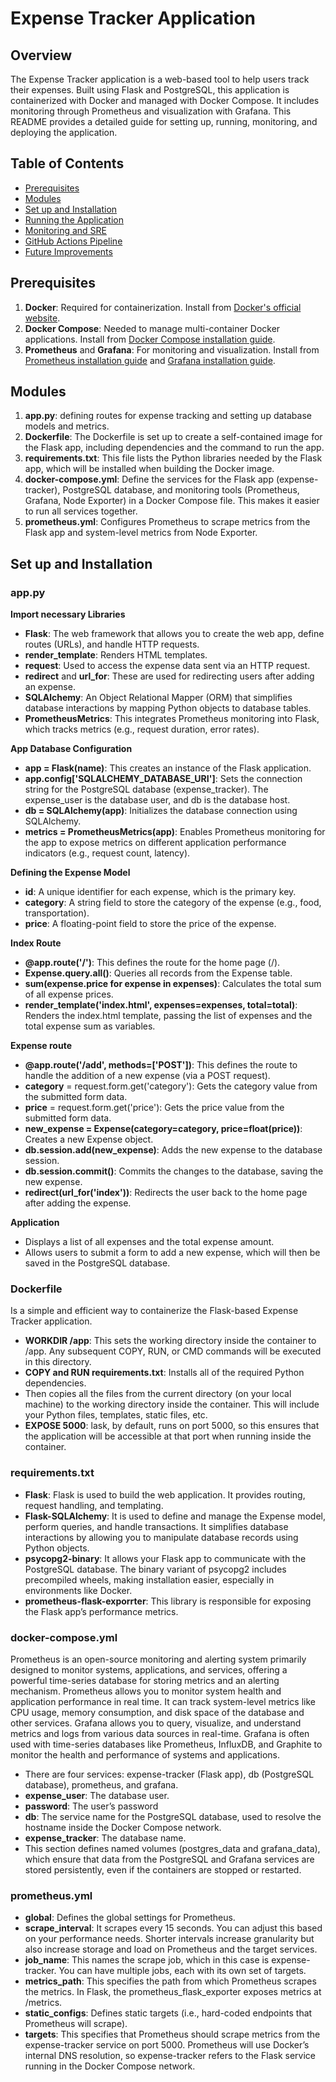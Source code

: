 # Expense Tracker Application

## Overview

The Expense Tracker application is a web-based tool to help users track their expenses. Built using Flask and PostgreSQL, this application is containerized with Docker and managed with Docker Compose. It includes monitoring through Prometheus and visualization with Grafana. This README provides a detailed guide for setting up, running, monitoring, and deploying the application.

## Table of Contents

- [Prerequisites](#prerequisites)
- [Modules](#Modules)
- [Set up and Installation](#Set-up-and-Installation)
- [Running the Application](#running-the-application)
- [Monitoring and SRE](#monitoring-and-sre)
- [GitHub Actions Pipeline](#github-actions-pipeline)
- [Future Improvements](#future-improvements)

## Prerequisites

1. **Docker**: Required for containerization. Install from [Docker's official website](https://docs.docker.com/get-docker/).
2. **Docker Compose**: Needed to manage multi-container Docker applications. Install from [Docker Compose installation guide](https://docs.docker.com/compose/install/).
3. **Prometheus** and **Grafana**: For monitoring and visualization. Install from [Prometheus installation guide](https://prometheus.io/docs/prometheus/latest/installation/) and [Grafana installation guide](https://grafana.com/docs/grafana/latest/installation/).

## Modules
1. **app.py**: defining routes for expense tracking and setting up database models and metrics.
2. **Dockerfile**: The Dockerfile is set up to create a self-contained image for the Flask app, including dependencies and the command to run the app.
3. **requirements.txt**: This file lists the Python libraries needed by the Flask app, which will be installed when building the Docker image.
4. **docker-compose.yml**: Define the services for the Flask app (expense-tracker), PostgreSQL database, and monitoring tools (Prometheus, Grafana, Node Exporter) in a Docker Compose file. This makes it easier to run all services together.
5. **prometheus.yml**:  Configures Prometheus to scrape metrics from the Flask app and system-level metrics from Node Exporter.

## Set up and Installation

### app.py
**Import necessary Libraries**
- **Flask**: The web framework that allows you to create the web app, define routes (URLs), and handle HTTP requests.
- **render_template**: Renders HTML templates.
- **request**: Used to access the expense data sent via an HTTP request.
- **redirect** and **url_for**: These are used for redirecting users after adding an expense.
- **SQLAlchemy**: An Object Relational Mapper (ORM) that simplifies database interactions by mapping Python objects to database tables.
- **PrometheusMetrics**: This integrates Prometheus monitoring into Flask, which tracks metrics (e.g., request duration, error rates).

**App Database Configuration**
- **app = Flask(name)**: This creates an instance of the Flask application.
- **app.config['SQLALCHEMY_DATABASE_URI']**: Sets the connection string for the PostgreSQL database (expense_tracker). The expense_user is the database user, and db is the database host.
- **db = SQLAlchemy(app)**: Initializes the database connection using SQLAlchemy.
- **metrics = PrometheusMetrics(app)**: Enables Prometheus monitoring for the app to expose metrics on different application performance indicators (e.g., request count, latency).

**Defining the Expense Model**
- **id**: A unique identifier for each expense, which is the primary key.
- **category**: A string field to store the category of the expense (e.g., food, transportation).
- **price**: A floating-point field to store the price of the expense.

**Index Route**
- **@app.route('/')**: This defines the route for the home page (/).
- **Expense.query.all()**: Queries all records from the Expense table.
- **sum(expense.price for expense in expenses)**: Calculates the total sum of all expense prices.
- **render_template('index.html', expenses=expenses, total=total)**: Renders the index.html template, passing the list of expenses and the total expense sum as variables.

**Expense route**
- **@app.route('/add', methods=['POST'])**: This defines the route to handle the addition of a new expense (via a POST request).
- **category** = request.form.get('category'): Gets the category value from the submitted form data.
- **price** = request.form.get('price'): Gets the price value from the submitted form data.
- **new_expense = Expense(category=category, price=float(price))**: Creates a new Expense object.
- **db.session.add(new_expense)**: Adds the new expense to the database session.
- **db.session.commit()**: Commits the changes to the database, saving the new expense.
- **redirect(url_for('index'))**: Redirects the user back to the home page after adding the expense.

**Application**
- Displays a list of all expenses and the total expense amount.
- Allows users to submit a form to add a new expense, which will then be saved in the PostgreSQL database.

### Dockerfile
Is a simple and efficient way to containerize the Flask-based Expense Tracker application.
- **WORKDIR /app**: This sets the working directory inside the container to /app. Any subsequent COPY, RUN, or CMD commands will be executed in this directory.
- **COPY and RUN requirements.txt**: Installs all of the required Python dependencies.
- Then copies all the files from the current directory (on your local machine) to the working directory inside the container. This will include your Python files, templates, static files, etc.
- **EXPOSE 5000**: lask, by default, runs on port 5000, so this ensures that the application will be accessible at that port when running inside the container.

  
### requirements.txt
- **Flask**: Flask is used to build the web application. It provides routing, request handling, and templating.
- **Flask-SQLAlchemy**: It is used to define and manage the Expense model, perform queries, and handle transactions. It simplifies database interactions by allowing you to manipulate database records using Python objects.
- **psycopg2-binary**: It allows your Flask app to communicate with the PostgreSQL database. The binary variant of psycopg2 includes precompiled wheels, making installation easier, especially in environments like Docker.
- **prometheus-flask-exporrter**: This library is responsible for exposing the Flask app’s performance metrics.


### docker-compose.yml
Prometheus is an open-source monitoring and alerting system primarily designed to monitor systems, applications, and services, offering a powerful time-series database for storing metrics and an alerting mechanism. Prometheus allows you to monitor system health and application performance in real time. It can track system-level metrics like CPU usage, memory consumption, and disk space of the database and other services.
Grafana allows you to query, visualize, and understand metrics and logs from various data sources in real-time. Grafana is often used with time-series databases like Prometheus, InfluxDB, and Graphite to monitor the health and performance of systems and applications.

- There are four services: expense-tracker (Flask app), db (PostgreSQL database), prometheus, and grafana.
- **expense_user**: The database user.
- **password**: The user’s password
- **db**: The service name for the PostgreSQL database, used to resolve the hostname inside the Docker Compose network.
- **expense_tracker**: The database name.
- This section defines named volumes (postgres_data and grafana_data), which ensure that data from the PostgreSQL and Grafana services are stored persistently, even if the containers are stopped or restarted.


### prometheus.yml
- **global**: Defines the global settings for Prometheus.
- **scrape_interval**: It scrapes every 15 seconds. You can adjust this based on your performance needs. Shorter intervals increase granularity but also increase storage and load on Prometheus and the target services.
- **job_name**: This names the scrape job, which in this case is expense-tracker. You can have multiple jobs, each with its own set of targets.
- **metrics_path**: This specifies the path from which Prometheus scrapes the metrics. In Flask, the prometheus_flask_exporter exposes metrics at /metrics.
- **static_configs**: Defines static targets (i.e., hard-coded endpoints that Prometheus will scrape).
- **targets**: This specifies that Prometheus should scrape metrics from the expense-tracker service on port 5000. Prometheus will use Docker’s internal DNS resolution, so expense-tracker refers to the Flask service running in the Docker Compose network.

